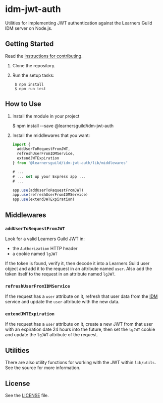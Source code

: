 # idm-jwt-auth

Utilities for implementing JWT authentication against the Learners Guild IDM server on Node.js.


## Getting Started

Read the [instructions for contributing](./CONTRIBUTING.md).

1. Clone the repository.

2. Run the setup tasks:

        $ npm install
        $ npm run test


## How to Use

1. Install the module in your project

      $ npm install --save @learnersguild/idm-jwt-auth

2. Install the middlewares that you want:

      ```javascript
      import {
        addUserToRequestFromJWT,
        refreshUserFromIDMService,
        extendJWTExpiration
      } from '@learnersguild/idm-jwt-auth/lib/middlewares'

      # ...
      # ... set up your Express app ...
      # ...

      app.use(addUserToRequestFromJWT)
      app.use(refreshUserFromIDMService)
      app.use(extendJWTExpiration)
      ```

## Middlewares

### `addUserToRequestFromJWT`

Look for a valid Learners Guild JWT in:
- the `Authorization` HTTP header
- a cookie named `lgJWT`

If the token is found, verify it, then decode it into a Learners Guild user object and add it to the request in an attribute named `user`. Also add the token itself to the request in an attribute named `lgJWT`.

### `refreshUserFromIDMService`

If the request has a `user` attribute on it, refresh that user data from the [IDM][idm] service and update the `user` attribute with the new data.

### `extendJWTExpiration`

If the request has a `user` attribute on it, create a new JWT from that user with an expiration date 24 hours into the future, then set the `lgJWT` cookie and update the `lgJWT` attribute of the request.


## Utilities

There are also utility functions for working with the JWT within `lib/utils`. See the source for more information.


## License

See the [LICENSE](./LICENSE) file.



[idm]: https://idm.learnersguild.org
